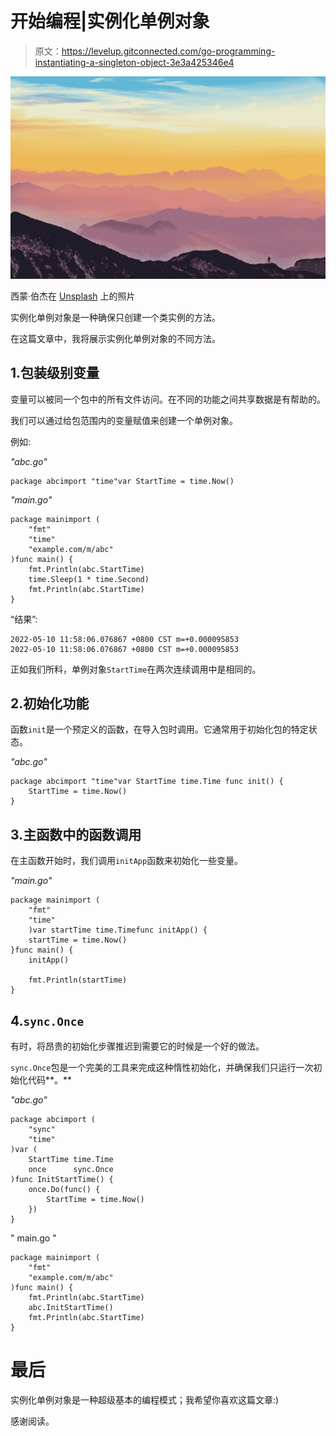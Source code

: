 # 开始编程|实例化单例对象

> 原文：<https://levelup.gitconnected.com/go-programming-instantiating-a-singleton-object-3e3a425346e4>

![](img/82278f42f62add755b6957ca55176e18.png)

西蒙·伯杰在 [Unsplash](https://unsplash.com?utm_source=medium&utm_medium=referral) 上的照片

实例化单例对象是一种确保只创建一个类实例的方法。

在这篇文章中，我将展示实例化单例对象的不同方法。

## 1.包装级别变量

变量可以被同一个包中的所有文件访问。在不同的功能之间共享数据是有帮助的。

我们可以通过给包范围内的变量赋值来创建一个单例对象。

例如:

*"abc.go"*

```
package abcimport "time"var StartTime = time.Now()
```

*"main.go"*

```
package mainimport (
    "fmt"
    "time"
    "example.com/m/abc"
)func main() {
    fmt.Println(abc.StartTime)
    time.Sleep(1 * time.Second)
    fmt.Println(abc.StartTime)
}
```

“结果”:

```
2022-05-10 11:58:06.076867 +0800 CST m=+0.000095853
2022-05-10 11:58:06.076867 +0800 CST m=+0.000095853
```

正如我们所料，单例对象`StartTime`在两次连续调用中是相同的。

## 2.初始化功能

函数`init`是一个预定义的函数，在导入包时调用。它通常用于初始化包的特定状态。

*"abc.go"*

```
package abcimport "time"var StartTime time.Time func init() {
    StartTime = time.Now()
}
```

## 3.主函数中的函数调用

在主函数开始时，我们调用`initApp`函数来初始化一些变量。

*"main.go"*

```
package mainimport (
    "fmt"
    "time"
    )var startTime time.Timefunc initApp() {
    startTime = time.Now()
}func main() {
    initApp()

    fmt.Println(startTime)
}
```

## 4.`sync.Once`

有时，将昂贵的初始化步骤推迟到需要它的时候是一个好的做法。

`sync.Once`包是一个完美的工具来完成这种惰性初始化，并确保我们只运行一次初始化代码**。**

*"abc.go"*

```
package abcimport (
    "sync"
    "time"
)var (
    StartTime time.Time
    once      sync.Once
)func InitStartTime() {
    once.Do(func() { 
        StartTime = time.Now()
    })
}
```

" main.go "

```
package mainimport (
    "fmt"
    "example.com/m/abc"
)func main() {
    fmt.Println(abc.StartTime)
    abc.InitStartTime()
    fmt.Println(abc.StartTime)
}
```

# 最后

实例化单例对象是一种超级基本的编程模式；我希望你喜欢这篇文章:)

感谢阅读。